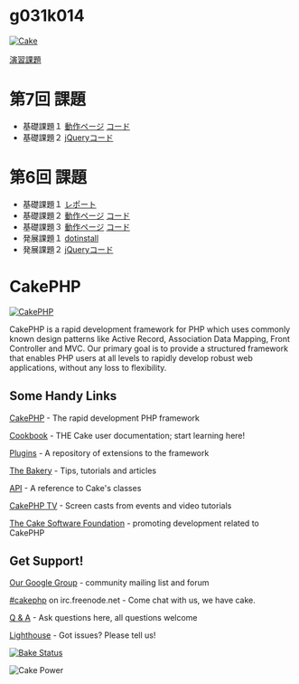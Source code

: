 

g031k014
=======

[![Cake](http://pic.prepics-cdn.com/airin167/26526357.jpeg)](http://www.nicovideo.jp/)

<a href="http://offsidenow.phpapps.jp/">演習課題</a>

第7回 課題
=======
<ul>
	<li>
		基礎課題１
		<a href="http://49.212.46.130/~g031k014/cake/boards">動作ページ</a>
		<a href="https://github.com/g031k014/g031k014/blob/master/cake/app/Controller/BoardsController.php">コード</a>
	</li>
	<li>
		基礎課題２
		<a href="http://49.212.46.130/~g031k014/jquery7.html">jQueryコード</a>
	</li>
	
</ul>

第6回 課題
=======
<ul>
	<li>
		基礎課題１
		<a href="http://49.212.46.130/~g031k014/IS6-1.pdf">レポート</a>
	</li>
	<li>
		基礎課題２
		<a href="http://49.212.46.130/~g031k014/cake/Mashups">動作ページ</a>
		<a href="https://github.com/g031k014/g031k014/blob/master/cake/app/Controller/MashupsController.php">コード</a>
	</li>
	<li>
		基礎課題３
		<a href="http://49.212.46.130/~g031k014/cake/SignUps/input">動作ページ</a>
		<a href="https://github.com/g031k014/g031k014/blob/master/cake/app/Controller/SignUpsController.php">コード</a>
	</li>
	<li>
		発展課題１
		<a href="http://dotinstall.com/users/g031k014">dotinstall</a>
	</li>
	<li>
		発展課題２
		<a href="http://49.212.46.130/~g031k014/jquery6.html">jQueryコード</a>
	</li>
</ul>








CakePHP
=======

[![CakePHP](http://cakephp.org/img/cake-logo.png)](http://www.cakephp.org)

CakePHP is a rapid development framework for PHP which uses commonly known design patterns like Active Record, Association Data Mapping, Front Controller and MVC.
Our primary goal is to provide a structured framework that enables PHP users at all levels to rapidly develop robust web applications, without any loss to flexibility.

Some Handy Links
----------------

[CakePHP](http://www.cakephp.org) - The rapid development PHP framework

[Cookbook](http://book.cakephp.org) - THE Cake user documentation; start learning here!

[Plugins](http://plugins.cakephp.org/) - A repository of extensions to the framework

[The Bakery](http://bakery.cakephp.org) - Tips, tutorials and articles

[API](http://api.cakephp.org) - A reference to Cake's classes

[CakePHP TV](http://tv.cakephp.org) - Screen casts from events and video tutorials

[The Cake Software Foundation](http://cakefoundation.org/) - promoting development related to CakePHP

Get Support!
------------

[Our Google Group](https://groups.google.com/group/cake-php) - community mailing list and forum

[#cakephp](http://webchat.freenode.net/?channels=#cakephp) on irc.freenode.net - Come chat with us, we have cake.

[Q & A](http://ask.cakephp.org/) - Ask questions here, all questions welcome

[Lighthouse](https://cakephp.lighthouseapp.com/) - Got issues? Please tell us!

[![Bake Status](https://secure.travis-ci.org/cakephp/cakephp.png?branch=master)](http://travis-ci.org/cakephp/cakephp)

![Cake Power](https://raw.github.com/cakephp/cakephp/master/lib/Cake/Console/Templates/skel/webroot/img/cake.power.gif)
